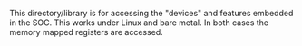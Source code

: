 This directory/library is for accessing the "devices" and features embedded in the SOC.
This works under Linux and bare metal. In both cases the memory mapped registers are accessed.
